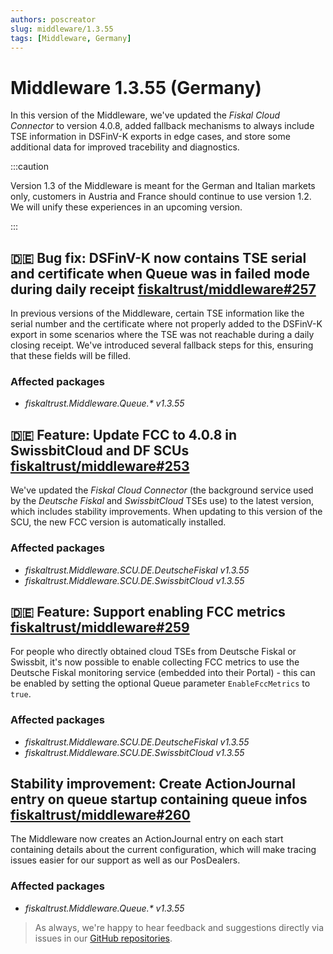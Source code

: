```yaml
---
authors: poscreator
slug: middleware/1.3.55
tags: [Middleware, Germany]
---
```


# Middleware 1.3.55 (Germany)
In this version of the Middleware, we've updated the _Fiskal Cloud Connector_ to version 4.0.8, added fallback mechanisms to always include TSE information in DSFinV-K exports in edge cases, and store some additional data for improved tracebility and diagnostics.

<!--truncate-->

:::caution

Version 1.3 of the Middleware is meant for the German and Italian markets only, customers in Austria and France should continue to use version 1.2. We will unify these experiences in an upcoming version.

:::


## 🇩🇪 Bug fix: DSFinV-K now contains TSE serial and certificate when Queue was in failed mode during daily receipt [fiskaltrust/middleware#257](https://github.com/fiskaltrust/middleware/pull/257)
In previous versions of the Middleware, certain TSE information like the serial number and the certificate where not properly added to the DSFinV-K export in some scenarios where the TSE was not reachable during a daily closing receipt. We've introduced several fallback steps for this, ensuring that these fields will be filled.

### Affected packages
- _fiskaltrust.Middleware.Queue.*  v1.3.55_

## 🇩🇪 Feature: Update FCC to 4.0.8 in SwissbitCloud and DF SCUs [fiskaltrust/middleware#253](https://github.com/fiskaltrust/middleware/pull/253)
We've updated the _Fiskal Cloud Connector_ (the background service used by the _Deutsche Fiskal_ and _SwissbitCloud_ TSEs use) to the latest version, which includes stability improvements. When updating to this version of the SCU, the new FCC version is automatically installed.

### Affected packages
- _fiskaltrust.Middleware.SCU.DE.DeutscheFiskal v1.3.55_
- _fiskaltrust.Middleware.SCU.DE.SwissbitCloud v1.3.55_


## 🇩🇪 Feature: Support enabling FCC metrics [fiskaltrust/middleware#259](https://github.com/fiskaltrust/middleware/pull/259)
For people who directly obtained cloud TSEs from Deutsche Fiskal or Swissbit, it's now possible to enable collecting FCC metrics to use the Deutsche Fiskal monitoring service (embedded into their Portal) - this can be enabled by setting the optional Queue parameter `EnableFccMetrics` to `true`.

### Affected packages
- _fiskaltrust.Middleware.SCU.DE.DeutscheFiskal v1.3.55_
- _fiskaltrust.Middleware.SCU.DE.SwissbitCloud v1.3.55_


## Stability improvement: Create ActionJournal entry on queue startup containing queue infos [fiskaltrust/middleware#260](https://github.com/fiskaltrust/middleware/pull/260)
The Middleware now creates an ActionJournal entry on each start containing details about the current configuration, which will make tracing issues easier for our support as well as our PosDealers.

### Affected packages
- _fiskaltrust.Middleware.Queue.*  v1.3.55_


> As always, we're happy to hear feedback and suggestions directly via issues in our [GitHub repositories](https://github.com/fiskaltrust).


